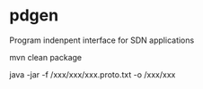 # pdgen
Program indenpent interface for SDN applications

mvn clean package

java -jar -f /xxx/xxx/xxx.proto.txt -o /xxx/xxx
